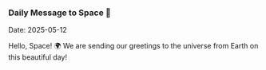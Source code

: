### Daily Message to Space 🌌
Date: 2025-05-12

Hello, Space! 🌍 We are sending our greetings to the universe from Earth on this beautiful day!
